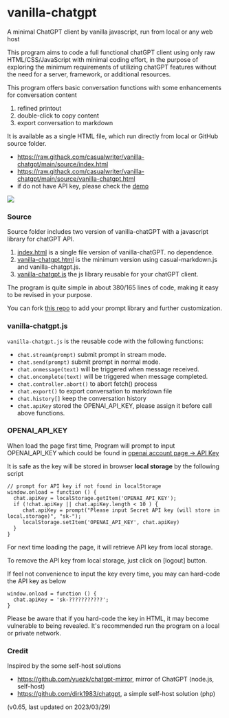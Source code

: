 # vanilla-chatgpt

A minimal ChatGPT client by vanilla javascript, run from local or any web host

This program aims to code a full functional chatGPT client using only raw HTML/CSS/JavaScript 
with minimal coding effort, in the purpose of exploring the minimum requirements of 
utilizing chatGPT features without the need for a server, framework, or additional resources.

This program offers basic conversation functions with some enhancements for conversation content

1. refined printout 
2. double-click to copy content
3. export conversation to markdown

It is available as a single HTML file, which run directly from local or GitHub source folder.

* https://raw.githack.com/casualwriter/vanilla-chatgpt/main/source/index.html
* https://raw.githack.com/casualwriter/vanilla-chatgpt/main/source/vanilla-chatgpt.html
* if do not have API key, please check the [demo](https://pingshan-tech.com/demo/ps-chatgpt.html)


![](https://casualwriter.github.io/vanilla-chatgpt/vanilla-chatgpt2.jpg)


### Source

Source folder includes two version of vanilla-chatGPT with a javascript library for chatGPT API.

1. [index.html](https://github.com/casualwriter/vanilla-chatgpt/blob/main/source/index.html) is a single file version of vanilla-chatGPT. no dependence.
2. [vanilla-chatgpt.html](https://github.com/casualwriter/vanilla-chatgpt/blob/main/source/vanilla-chatgpt.html) is the minimum version using casual-markdown.js and vanilla-chatgpt.js.
3. [vanilla-chatgpt.js](https://github.com/casualwriter/vanilla-chatgpt/blob/main/source/vanilla-chatgpt.js) the js library reusable for your chatGPT client.

The program is quite simple in about 380/165 lines of code, making it easy to be revised in your purpose.

You can fork [this repo](https://github.com/casualwriter/vanilla-chatgpt) to add your prompt library
and further customization.


### vanilla-chatgpt.js

`vanilla-chatgpt.js` is the reusable code with the following functions:

* `chat.stream(prompt)` submit prompt in stream mode.
* `chat.send(prompt)` submit prompt in normal mode.
* `chat.onmessage(text)` will be triggered when message received.
* `chat.oncomplete(text)` will be triggered when message completed.
* `chat.controller.abort()` to abort fetch() process 
* `chat.export()` to export conversation to markdown file
* `chat.history[]` keep the conversation history
* `chat.apiKey` stored the OPENAI_API_KEY, please assign it before call above functions.


### OPENAI_API_KEY

When load the page first time, Program will prompt to input OPENAI_API_KEY which could be found in 
[openai account page -> API Key](https://platform.openai.com/account/api-keys)

It is safe as the key will be stored in browser **local storage** by the following script

```
// prompt for API key if not found in localStorage
window.onload = function () {
  chat.apiKey = localStorage.getItem('OPENAI_API_KEY');
  if (!chat.apiKey || chat.apiKey.length < 10 ) {
     chat.apiKey = prompt("Please input Secret API key (will store in local.storage)", "sk-");
     localStorage.setItem('OPENAI_API_KEY', chat.apiKey)
  }
}
```

For next time loading the page, it will retrieve API key from local storage.

To remove the API key from local storage, just click on [logout] button. 

If feel not convenience to input the key every time, you may can hard-code the API key as below

```
window.onload = function () {
  chat.apiKey = 'sk-???????????';
}  
```

Please be aware that if you hard-code the key in HTML, it may become vulnerable to being revealed. 
It's recommended run the program on a local or private network.


### Credit

Inspired by the some self-host solutions

* https://github.com/yuezk/chatgpt-mirror, mirror of ChatGPT (node.js, self-host)
* https://github.com/dirk1983/chatgpt, a simple self-host solution (php)


(v0.65, last updated on 2023/03/29)
